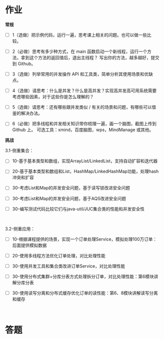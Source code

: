 # 作业

**常规** 
 
- [ ] 1（选做）把示例代码，运行一遍，思考课上相关的问题。也可以做一些比较。
 
- [ ] 2（必做）思考有多少种方式，在 main 函数启动一个新线程，运行一个方法，拿到这个方法的返回值后，退出主线程？
 写出你的方法，越多越好，提交到 Github。
 
- [ ] 3（选做）列举常用的并发操作 API 和工具类，简单分析其使用场景和优缺点。
 
- [ ] 4（选做）请思考：什么是并发？什么是高并发？实现高并发高可用系统需要考虑哪些因素，对于这些你是怎么理解的？
 
- [ ] 5（选做）请思考：还有哪些跟并发类似 / 有关的场景和问题，有哪些可以借鉴的解决办法。
 
- [ ] 6（必做）把多线程和并发相关知识带你梳理一遍，画一个脑图，截图上传到 Github 上。
 可选工具：xmind，百度脑图，wps，MindManage 或其他。

**挑战**

3.1-侧重集合：

- [ ] 10-基于基本类型和数组，实现ArrayList/LinkedList，支持自动扩容和迭代器

- [ ] 20-基于基本类型和数组和List，HashMap/LinkedHashMap功能，处理hash冲突和扩容

- [ ] 30-考虑List和Map的并发安全问题，基于读写锁改进安全问题

- [ ] 30-考虑List和Map的并发安全问题，基于AQS改进安全问题

- [ ] 30-编写测试代码比较它们与java-util/JUC集合类的性能和并发安全性

<br>

3.2-侧重应用：

- [ ] 10-根据课程提供的场景，实现一个订单处理Service，模拟处理100万订单：后面提供模拟数据

- [ ] 20-使用多线程方法优化订单处理，对比处理性能

- [ ] 30-使用并发工具和集合类改进订单Service，对比处理性能

- [ ] 30-使用分布式集群+分库分表方式处理拆分订单，对比处理性能：第6模块讲解分库分表

- [ ] 30-使用读写分离和分布式缓存优化订单的读性能：第6、8模块讲解读写分离和缓存

<br>

# 答题